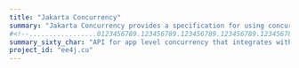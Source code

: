 ```yaml
---
title: "Jakarta Concurrency"
summary: "Jakarta Concurrency provides a specification for using concurrency from application components without compromising container integrity while still preserving the Jakarta EE platform's fundamental benefits."
#<!--.................0123456789.123456789.123456789.123456789.123456789.123456789-->
summary_sixty_char: "API for app level concurrency that integrates with container"
project_id: "ee4j.cu"
---
```

